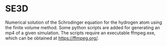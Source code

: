 # SE3D
Numerical solution of the Schrodinger equation for the hydrogen atom using the finite volume method. Some python scripts are added for generating an mp4 of a given simulation. The scripts require an executable ffmpeg.exe, which can be obtained at https://ffmpeg.org/.
